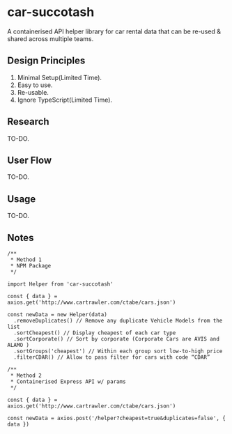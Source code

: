 # car-succotash

A containerised API helper library for car rental data that can be re-used &amp; shared across multiple teams.

## Design Principles

1. Minimal Setup(Limited Time).
2. Easy to use.
3. Re-usable.
4. Ignore TypeScript(Limited Time).

## Research

TO-DO.

## User Flow

TO-DO.

## Usage

TO-DO.

## Notes

```
/**
 * Method 1
 * NPM Package
 */

import Helper from 'car-succotash'

const { data } = axios.get('http://www.cartrawler.com/ctabe/cars.json')

const newData = new Helper(data)
  .removeDuplicates() // Remove any duplicate Vehicle Models from the list
  .sortCheapest() // Display cheapest of each car type
  .sortCorporate() // Sort by corporate (Corporate Cars are AVIS and ALAMO )
  .sortGroups('cheapest') // Within each group sort low-to-high price
  .filterCDAR() // Allow to pass filter for cars with code “CDAR”
```

```
/**
 * Method 2
 * Containerised Express API w/ params
 */

const { data } = axios.get('http://www.cartrawler.com/ctabe/cars.json')

const newData = axios.post('/helper?cheapest=true&duplicates=false', { data })
```
